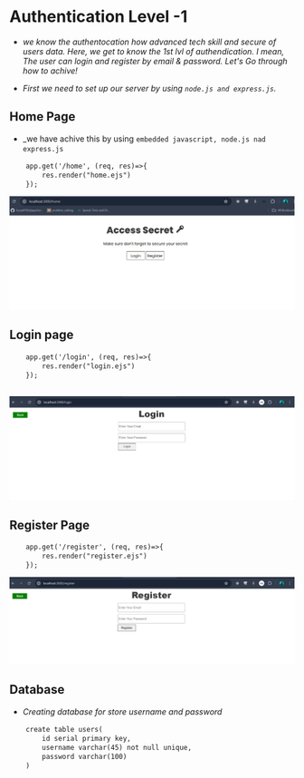 # Authentication Level -1

*  _we know the authentocation how advanced tech skill and secure of users data. Here, we get to know the 1st lvl of authendication. I mean, The user can login and register by email & password. Let's Go through how to achive!_

* _First we need to set up our server by using `node.js and express.js`._

## Home Page 

*  _we have  achive this by using `embedded javascript, node.js nad express.js` 

```
    app.get('/home', (req, res)=>{
        res.render("home.ejs")
    });

```

![alt text](image.png)


## Login page

```
    app.get('/login', (req, res)=>{
        res.render("login.ejs")
    });


```

![alt text](image-1.png)

## Register Page

```
    app.get('/register', (req, res)=>{
        res.render("register.ejs")
    });

```

![alt text](image-2.png)

## Database

* _Creating database for store username and password_
```
    create table users(
        id serial primary key,
        username varchar(45) not null unique,
        password varchar(100)
    )
```


